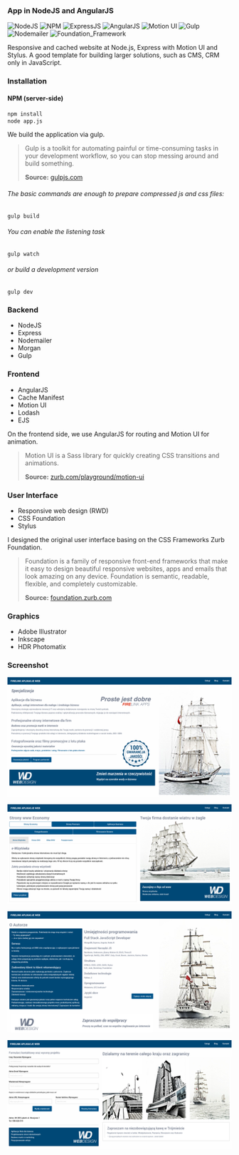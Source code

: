 ### App in NodeJS and AngularJS


![NodeJS](https://img.shields.io/badge/NodeJS-9.11-blue.svg)
![NPM](https://img.shields.io/badge/NPM-5.60-blue.svg)
![ExpressJS](https://img.shields.io/badge/Express-4.15-blue.svg)
![AngularJS](https://img.shields.io/badge/AngularJS-1.65-blue.svg)
![Motion UI](https://img.shields.io/badge/Motion_UI-1.22-blue.svg)
![Gulp](https://img.shields.io/badge/Gulp-3.91-blue.svg)
![Nodemailer](https://img.shields.io/badge/Nodemailer-2.42-blue.svg)
![Foundation_Framework](https://img.shields.io/badge/Foundation_Framework-6.43-blue.svg)


Responsive and cached website at Node.js, Express with Motion UI and Stylus. A good template for building larger solutions, such as CMS, CRM only in JavaScript.

### Installation

#### NPM (server-side)

```nodejs
npm install
node app.js
```
We build the application via gulp. 

> Gulp is a toolkit for automating painful or time-consuming tasks in your development workflow, so you can stop messing around and build something.
>
>**Source:** [gulpjs.com](https://https://gulpjs.com/)

###### The basic commands are enough to prepare compressed js and css files:

```gulp
gulp build
```
###### You can enable the listening task
```gulp
gulp watch
```
###### or build a development version
```gulp
gulp dev
```

### Backend

- NodeJS
- Express
- Nodemailer
- Morgan
- Gulp

### Frontend

- AngularJS
- Cache Manifest
- Motion UI
- Lodash
- EJS

On the frontend side, we use AngularJS for routing and Motion UI for animation. 


> Motion UI is a Sass library for quickly creating CSS transitions and animations.
>
>**Source:** [zurb.com/playground/motion-ui](https://zurb.com/playground/motion-ui)

### User Interface

- Responsive web design (RWD) 
- CSS Foundation
- Stylus

I designed the original user interface basing on the CSS Frameworks Zurb Foundation. 

> Foundation is a family of responsive front-end frameworks that make it easy to design beautiful responsive websites, apps and emails that look amazing on any device. Foundation is semantic, readable, flexible, and completely customizable.
>
>**Source:** [foundation.zurb.com](https://foundation.zurb.com)

### Graphics

- Adobe Illustrator
- Inkscape
- HDR Photomatix

### Screenshot

![alt text](docs/spa1.png)

![alt text](docs/spa2.png)

![alt text](docs/spa3.png)

![alt text](docs/spa5.png)